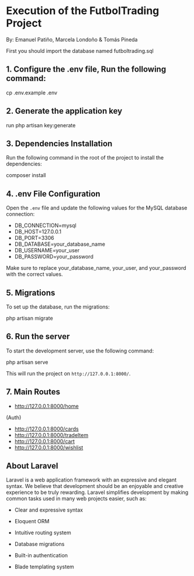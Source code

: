 # Execution of the FutbolTrading Project

By: Emanuel Patiño, Marcela Londoño & Tomás Pineda

First you should import the database named futboltrading.sql

## 1. Configure the .env file, Run the following command:

cp .env.example .env

## 2. Generate the application key

run php artisan key:generate

## 3. Dependencies Installation

Run the following command in the root of the project to install the dependencies:

composer install

## 4. .env File Configuration

Open the `.env` file and update the following values for the MySQL database connection:

- DB_CONNECTION=mysql
- DB_HOST=127.0.0.1
- DB_PORT=3306
- DB_DATABASE=your_database_name
- DB_USERNAME=your_user
- DB_PASSWORD=your_password

Make sure to replace your_database_name, your_user, and your_password with the correct values.

## 5. Migrations

To set up the database, run the migrations:

php artisan migrate


## 6. Run the server

To start the development server, use the following command:

php artisan serve

This will run the project on `http://127.0.0.1:8000/`.


## 7. Main Routes

- http://127.0.0.1:8000/home

(Auth)
- http://127.0.0.1:8000/cards
- http://127.0.0.1:8000/tradeItem
- http://127.0.0.1:8000/cart
- http://127.0.0.1:8000/wishlist


## About Laravel

Laravel is a web application framework with an expressive and elegant syntax. We believe that development should be an enjoyable and creative experience to be truly rewarding.
Laravel simplifies development by making common tasks used in many web projects easier, such as:

- Clear and expressive syntax

- Eloquent ORM

- Intuitive routing system

- Database migrations

- Built-in authentication

- Blade templating system
